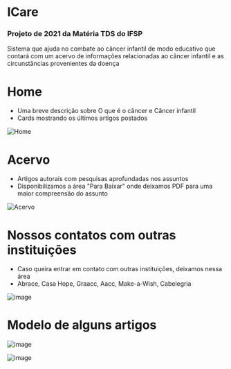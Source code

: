 # ICare
### Projeto de 2021 da Matéria TDS do IFSP 

Sistema que ajuda no combate ao câncer infantil de modo educativo que contará com um acervo de informações relacionadas ao câncer infantil e as circunstâncias provenientes da doença

# Home 
- Uma breve descrição sobre O que é o câncer e Câncer infantil 
- Cards mostrando os últimos artigos postados 


![Home](https://user-images.githubusercontent.com/83267524/156465067-472d5ca1-7ac6-4212-95b4-0300571a34ea.png)




# Acervo 
- Artigos autorais com pesquisas aprofundadas nos assuntos 
- Disponibilizamos a área "Para Baixar" onde deixamos PDF para uma maior compreensão do assunto 

![Acervo](https://user-images.githubusercontent.com/83267524/156463641-10b151da-37bd-4f14-9aa5-3eda5f882087.png)


# Nossos contatos com outras instituições 
- Caso queira entrar em contato com outras instituições, deixamos nessa área
-  Abrace, Casa Hope, Graacc, Aacc, Make-a-Wish, Cabelegria


![image](https://user-images.githubusercontent.com/83267524/156463784-1ed5b41e-b699-49b2-83ac-bc1e8a06c306.png)

# Modelo de alguns artigos

![image](https://user-images.githubusercontent.com/83267524/156463914-e651fcb6-f859-4fc3-8a3a-5495ae887b34.png)

![image](https://user-images.githubusercontent.com/83267524/156464114-601e9693-e466-4abc-a7e2-a55a6e7b8d84.png)

